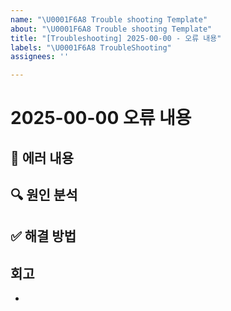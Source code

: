 ```yaml
---
name: "\U0001F6A8 Trouble shooting Template"
about: "\U0001F6A8 Trouble shooting Template"
title: "[Troubleshooting] 2025-00-00 - 오류 내용"
labels: "\U0001F6A8 TroubleShooting"
assignees: ''

---
```


# 2025-00-00 오류 내용

## 🐞 에러 내용

## 🔍 원인 분석

## ✅ 해결 방법

## 회고
-
